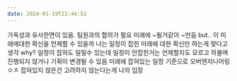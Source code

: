 ```yaml
---
date: 2024-01-19T22:44:52
---
```

가독성과 유사한면이 있음. 팀원과의 합의가 필요
미래에 ~될거같아 ~만듬
but.. 이 미래에대한 확신을 언제할 수 있을까
나는 일정이 잡힌 미래에 대한 확신만 하는게 맞다고 생각
why? 일정이 잡혀도 밀릴수 있는데 일정이 안잡힌거는 언제할지도 모르고 하물며 진행되지 않거나 기획이 변경될 수 있음
미래에 잡혀있는 일정 기준으로 오버엔지니어링 ㅇㅈ
잡혀있지 않은건 고려하지 않는다는게 나의 입장